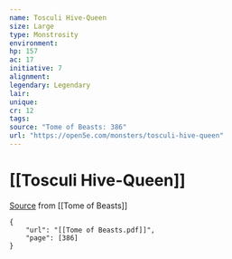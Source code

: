 ```yaml
---
name: Tosculi Hive-Queen
size: Large
type: Monstrosity
environment: 
hp: 157
ac: 17
initiative: 7
alignment: 
legendary: Legendary
lair: 
unique: 
cr: 12
tags: 
source: "Tome of Beasts: 386"
url: "https://open5e.com/monsters/tosculi-hive-queen"
---
```

# [[Tosculi Hive-Queen]]

[Source](zotero://open-pdf/library/items/ULEQWHJM?page=386) from [[Tome of Beasts]]

```pdf
{
	"url": "[[Tome of Beasts.pdf]]",
	"page": [386]
}
```

